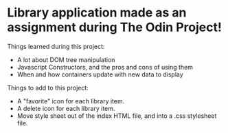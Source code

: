 <h1>Library application made as an assignment during The Odin Project!</h1>

Things learned during this project:
<ul>
  <li>
    A lot about DOM tree manipulation
    </li>
  <li>
    Javascript Constructors, and the pros and cons of using them
    </li>
  <li>
    When and how containers update with new data to display
      </li>
</li>
</ul>

Things to add to this project:
<ul>
  <li>
    A "favorite" icon for each library item.
  </li>
  <li>
    A delete icon for each library item.
  </li>
  <li>
    Move style sheet out of the index HTML file, and into a .css stylesheet file.
  </li>
</ul>
